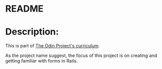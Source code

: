 # README

# Description:
This is part of [The Odin Project's curriculum](https://www.theodinproject.com/lessons/ruby-on-rails-forms). 

As the project name suggest, the focus of this project is on creating and getting familiar with forms in Rails.
